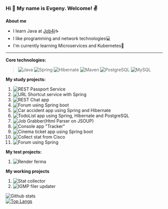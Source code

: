 ### Hi 👋 My name is Evgeny. Welcome! :v:

<!--
**Koregin/Koregin** is a ✨ _special_ ✨ repository because its `README.md` (this file) appears on your GitHub profile.

Here are some ideas to get you started:

- 🔭 I’m currently working on ...
- 🌱 I’m currently learning ...
- 👯 I’m looking to collaborate on ...
- 🤔 I’m looking for help with ...
- 💬 Ask me about ...
- 📫 How to reach me: ...
- 😄 Pronouns: ...
- ⚡ Fun fact: ...
-->
<b>About me</b>
- I learn Java at [Job4j](https://job4j.ru/):coffee:
- I like programming and network technologies:computer:
- I'm currently learning Microservices and Kubernetes:muscle:

---  
<b>Core technologies:</b>  

>![Java](https://img.shields.io/badge/java-%3E%3D%208-orange)
![Spring](https://img.shields.io/badge/Spring-%3E%3D%20%205.0-green)
![Hibernate](https://img.shields.io/badge/Hibernate-%3E%3D%20%205.0-yellow)
![Maven](https://img.shields.io/badge/Maven-3-red)
![PostgreSQL](https://img.shields.io/badge/PostgreSQL-%3E%3D%209-blue)
![MySQL](https://img.shields.io/badge/MySQL-%3E%3D%205-blue)  

<b>My study projects:</b>  
1. ![REST Passport Service](https://github.com/Koregin/rest_service_passport)  
2. ![URL Shortcut service with Spring](https://github.com/Koregin/job4j_url_shortcut)  
3. ![REST Chat app](https://github.com/Koregin/job4j_chat)  
4. ![Forum using Spring boot](https://github.com/Koregin/job4j_forum)  
5. ![Car accident app using Spring and Hibernate](https://github.com/Koregin/job4j_car_accident)  
6. ![TodoList app using Spring, Hibernate and PostgreSQL](https://github.com/Koregin/job4j_todo)  
7. ![Job Grabber(Html Parser on JSOUP)](https://github.com/Koregin/job4j_grabber)  
8. ![Console app "Tracker"](https://github.com/Koregin/job4j_tracker)  
9. ![Cinema ticket app using Spring boot](https://github.com/Koregin/job4j_cinema)  
10. ![Collect stat from Cisco](https://github.com/Koregin/stat_collector)  
11. ![Forum using Spring](https://github.com/Koregin/job4j_forum)

<b>My test projects:</b>
1. ![Render ferma](https://github.com/Koregin/render_ferma)

<b>My working projects</b>
1. ![Stat collector](https://github.com/Koregin/stat_collector)
2. ![IGMP filer updater](https://github.com/Koregin/igmp_filter_update)

![Github stats](https://github-readme-stats.vercel.app/api?username=Koregin&hide=stars,prs,issues,contribs)  
[![Top Langs](https://github-readme-stats.vercel.app/api/top-langs/?username=Koregin&layout=compact)](https://github.com/Koregin/github-readme-stats)
